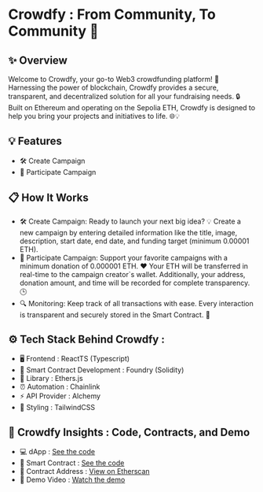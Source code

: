 # Crowdfy : From Community, To Community 🚀
## ✨ Overview
Welcome to Crowdfy, your go-to Web3 crowdfunding platform! 🎉 Harnessing the power of blockchain, Crowdfy provides a secure, transparent, and decentralized solution for all your fundraising needs. 🔒 Built on Ethereum and operating on the Sepolia ETH, Crowdfy is designed to help you bring your projects and initiatives to life. 🌐💡

## 💡 Features
- 🛠️ Create Campaign
- 🤝 Participate Campaign

## 📋 How It Works
- 🛠️ Create Campaign: Ready to launch your next big idea? 💡 Create a new campaign by entering detailed information like the title, image, description, start date, end date, and funding target (minimum 0.00001 ETH).
- 🤝 Participate Campaign: Support your favorite campaigns with a minimum donation of 0.000001 ETH. ❤️ Your ETH will be transferred in real-time to the campaign creator`s wallet. Additionally, your address, donation amount, and time will be recorded for complete transparency. 🕒
- 🔍 Monitoring: Keep track of all transactions with ease. Every interaction is transparent and securely stored in the Smart Contract. 🔐

## ⚙️ Tech Stack Behind Crowdfy : 
- 🖥️ Frontend : ReactTS (Typescript)
- 🔧 Smart Contract Development : Foundry (Solidity)
- 🔗 Library : Ethers.js
- ⏰ Automation : Chainlink
- ⚡ API Provider : Alchemy
- 🎨 Styling : TailwindCSS

## 🚀 Crowdfy Insights : Code, Contracts, and Demo 
- 💻 dApp : [See the code](https://github.com/yebology/crowdfy-dapp.git)
- 🔧 Smart Contract :  [See the code](https://github.com/yebology/crowdfy-smartcontract.git)
- 📜 Contract Address : [View on Etherscan](https://sepolia.etherscan.io/address/0x43b17eff679d6ad83809a8152eb282c5040f9208)
- 🎥 Demo Video : [Watch the demo](https://drive.google.com/file/d/18yGWa3Xe4NLE9-gyEaVRPRwkHPl3GIrB/view) 

